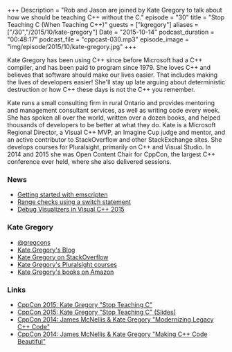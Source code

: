 +++
Description = "Rob and Jason are joined by Kate Gregory to talk about how we should be teaching C++ without the C."
episode = "30"
title = "Stop Teaching C (When Teaching C++)"
guests = ["kgregory"]
aliases = ["/30","/2015/10/kate-gregory"]
Date = "2015-10-14"
podcast_duration = "00:48:17"
podcast_file = "cppcast-030.mp3"
episode_image = "img/episode/2015/10/kate-gregory.jpg"
+++

Kate Gregory has been using C++ since before Microsoft had a C++ compiler, and has been paid to program since 1979. She loves C++ and believes that software should make our lives easier. That includes making the lives of developers easier! She'll stay up late arguing about deterministic destruction or how C++ these days is not the C++ you remember.

Kate runs a small consulting firm in rural Ontario and provides mentoring and management consultant services, as well as writing code every week. She has spoken all over the world, written over a dozen books, and helped thousands of developers to be better at what they do. Kate is a Microsoft Regional Director, a Visual C++ MVP, an Imagine Cup judge and mentor, and an active contributor to StackOverflow and other StackExchange sites. She develops courses for Pluralsight, primarily on C++ and Visual Studio. In 2014 and 2015 she was Open Content Chair for CppCon, the largest C++ conference ever held, where she also delivered sessions.

### News ###

 - [Getting started with emscripten](http://www.davevoyles.com/getting-started-with-emscripten/)
 - [Range checks using a switch statement](http://stackoverflow.com/questions/33037832/range-checks-using-a-switch-statement)
 - [Debug Visualizers in Visual C++ 2015](http://blogs.msdn.com/b/vcblog/archive/2015/09/28/debug-visualizers-in-visual-c-2015.aspx)
 
### Kate Gregory ###

 - [@gregcons](https://twitter.com/gregcons)
 - [Kate Gregory's Blog](http://www.gregcons.com/kateblog/)
 - [Kate Gregory on StackOverflow](http://stackoverflow.com/users/203458/kate-gregory)
 - [Kate Gregory's Pluralsight courses](http://www.pluralsight.com/author/kate-gregory)
 - [Kate Gregory's books on Amazon](http://amzn.to/1RLot5H)

### Links ###

 - [CppCon 2015: Kate Gregory "Stop Teaching C"](https://www.youtube.com/watch?v=YnWhqhNdYyk)
 - [CppCon 2015: Kate Gregory "Stop Teaching C" (Slides)](https://github.com/CppCon/CppCon2015/tree/master/Presentations/Stop%20Teaching%20C)
 - [CppCon 2014: James McNellis & Kate Gregory "Modernizing Legacy C++ Code"](https://www.youtube.com/watch?v=LDxAgMe6D18)
 - [CppCon 2014: James McNellis & Kate Gregory "Making C++ Code Beautiful"](https://www.youtube.com/watch?v=BiYliKliFvs)
